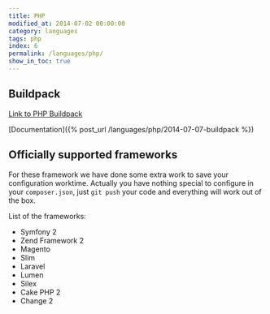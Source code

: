 ```yaml
---
title: PHP
modified_at: 2014-07-02 00:00:00
category: languages
tags: php
index: 6
permalink: /languages/php/
show_in_toc: true
---
```


## Buildpack

[Link to PHP Buildpack](https://github.com/Scalingo/appsdeck-buildpack-php)

[Documentation]({% post_url /languages/php/2014-07-07-buildpack %})

## Officially supported frameworks

For these framework we have done some extra work to save your configuration
worktime.  Actually you have nothing special to configure in your
`composer.json`, just `git push` your code and everything will work out of the
box.

List of the frameworks:

* Symfony 2
* Zend Framework 2
* Magento
* Slim
* Laravel
* Lumen
* Silex
* Cake PHP 2
* Change 2
